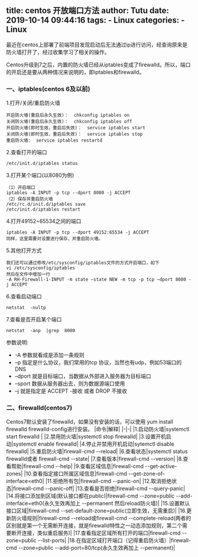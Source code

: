 title: centos 开放端口方法
author: Tutu
date: 2019-10-14 09:44:16
tags:
    - Linux
categories:
    - Linux
---
最近在centos上部署了前端项目发现启动后无法通过ip进行访问，经查询原来是防火墙打开了，经过收集学习了相关的操作。

Centos升级到7之后，内置的防火墙已经从iptables变成了firewalld。所以，端口的开启还是要从两种情况来说明的，即iptables和firewalld。

### 一、iptables(centos 6及以前)
1.打开/关闭/重启防火墙

    开启防火墙(重启后永久生效)：  chkconfig iptables on
    关闭防火墙(重启后永久生效)：  chkconfig iptables off
    开启防火墙(即时生效，重启后失效)：  service iptables start
    关闭防火墙(即时生效，重启后失效)：  service iptables stop
    重启防火墙:  service iptables restartd

2.查看打开的端口

    /etc/init.d/iptables status

3.打开某个端口(以8080为例)

    （1）开启端口
    iptables -A INPUT -p tcp --dport 8080 -j ACCEPT
    （2）保存并重启防火墙
    /etc/rc.d/init.d/iptables save
    /etc/init.d/iptables restart

4.打开49152~65534之间的端口

    iptables -A INPUT -p tcp --dport 49152:65534 -j ACCEPT
    同样，这里需要对设置进行保存，并重启防火墙。

5.其他打开方式

    我们还可以通过修改/etc/sysconfig/iptables文件的方式开启端口，如下
    vi /etc/sysconfig/iptables
    然后在文件中增加一行
    -A RH-Firewall-1-INPUT -m state –state NEW -m tcp -p tcp –dport 8080 -j ACCEPT

6.查看启动端口

    netstat  -nultp

7.查看是否开启某个端口

    netstat  -anp  |grep  8000

参数说明:

- -A 参数就看成是添加一条规则
- –p 指定是什么协议，我们常用的tcp 协议，当然也有udp，例如53端口的DNS
- –dport 就是目标端口，当数据从外部进入服务器为目标端口
- –sport 数据从服务器出去，则为数据源端口使用
- –j 就是指定是 ACCEPT -接收 或者 DROP 不接收

### 二、firewalld(centos7)
Centos7默认安装了firewalld，如果没有安装的话，可以使用 yum install firewalld firewalld-config进行安装。
|命令|解释|
|-|-|
|1.启动防火墙|systemctl start firewalld |
|2.禁用防火墙|systemctl stop firewalld|
|3.设置开机启动|systemctl enable firewalld|
|4.停止并禁用开机启动|sytemctl disable firewalld|
|5.重启防火墙|firewall-cmd --reload|
|6.查看状态|systemctl status firewalld或者 firewall-cmd --state|
|7.查看版本|firewall-cmd --version|
|8.查看帮助|firewall-cmd --help|
|9.查看区域信息|firewall-cmd --get-active-zones|
|10.查看指定接口所属区域信息|firewall-cmd --get-zone-of-interface=eth0|
|11.拒绝所有包|firewall-cmd --panic-on|
|12.取消拒绝状态|firewall-cmd --panic-off|
|13.查看是否拒绝|firewall-cmd --query-panic|
|14.将接口添加到区域(默认接口都在public)|firewall-cmd --zone=public --add-interface=eth0(永久生效再加上 --permanent 然后reload防火墙)|
|15.设置默认接口区域|firewall-cmd --set-default-zone=public(立即生效，无需重启)|
|16.更新防火墙规则|firewall-cmd --reload或firewall-cmd --complete-reload(两者的区别就是第一个无需断开连接，就是firewalld特性之一动态添加规则，第二个需要断开连接，类似重启服务)|
|17.查看指定区域所有打开的端口|firewall-cmd --zone=public --list-ports|
|18.在指定区域打开端口（记得重启防火墙）|firewall-cmd --zone=public --add-port=80/tcp(永久生效再加上 --permanent)|